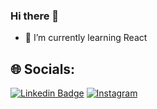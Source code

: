 ### Hi there 👋

- 🌱 I’m currently learning React

 
## 🌐 Socials:
[![Linkedin Badge](https://img.shields.io/badge/-LinkedIn-blue?style=flat-square&logo=Linkedin&logoColor=white&link=https://www.linkedin.com/in/joaquinsolis/)](https://www.linkedin.com/in/elias-solis/)
 [![Instagram](https://img.shields.io/badge/Instagram-%23E4405F.svg?logo=Instagram&logoColor=white)](https://instagram.com/elias_fx)

<!--
**Gardesito/Gardesito** is a ✨ _special_ ✨ repository because its `README.md` (this file) appears on your GitHub profile.

Here are some ideas to get you started:

- 🔭 I’m currently working on ...
- 🌱 I’m currently learning ...
- 👯 I’m looking to collaborate on ...
- 🤔 I’m looking for help with ...
- 💬 Ask me about ...
- 📫 How to reach me: ...
- 😄 Pronouns: ...
- ⚡ Fun fact: ...
-->
